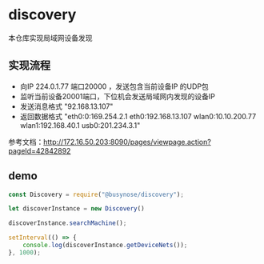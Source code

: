 # discovery
本仓库实现局域网设备发现
## 实现流程
- 向IP 224.0.1.77  端口20000 ，发送包含当前设备IP 的UDP包
- 监听当前设备20001端口，下位机会发送局域网内发现的设备IP
- 发送消息格式     "92.168.13.107"
- 返回数据格式     "eth0:0:169.254.2.1 eth0:192.168.13.107 wlan0:10.10.200.77 wlan1:192.168.40.1 usb0:201.234.3.1" 

参考文档：http://172.16.50.203:8090/pages/viewpage.action?pageId=42842892
## demo
```js
const Discovery = require("@busynose/discovery");

let discoverInstance = new Discovery()

discoverInstance.searchMachine();

setInterval(() => {
    console.log(discoverInstance.getDeviceNets());
}, 1000);
```